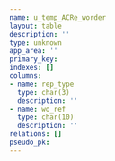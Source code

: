 ```yaml
---
name: u_temp_ACRe_worder
layout: table
description: ''
type: unknown
app_area: ''
primary_key: 
indexes: []
columns:
- name: rep_type
  type: char(3)
  description: ''
- name: wo_ref
  type: char(10)
  description: ''
relations: []
pseudo_pk: 
---
```



